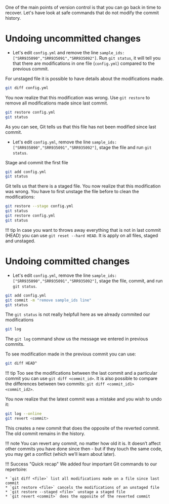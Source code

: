One of the main points of version control is that you can go back in time to recover.
Let's have look at safe commands that do not modify the commit history.

# Undoing uncommitted changes 
* Let's edit `config.yml` and remove the line 
`sample_ids: ["SRR935090","SRR935091","SRR935092"]`. Run `git status`, it will tell you 
that there are modifications in one file (`config.yml`) compared to the previous commit.

For unstaged file it is possible to have details about the modifications made.
```bash
git diff config.yml
```

You now realize that this modification was wrong. Use `git restore` to remove all 
modifications made since last commit.
```bash
git restore config.yml
git status
```
As you can see, Git tells us that this file has not been modified since last commit.

* Let's edit `config.yml`, remove the line 
`sample_ids: ["SRR935090","SRR935091","SRR935092"]`, stage the file and run `git status`. 

Stage and commit the first file 
```bash
git add config.yml
git status
```

Git tells us that there is a staged file. You now realize that this modification was 
wrong. You have to first unstage the file before to clean the modifications:

```bash
git restore --stage config.yml
git status
git restore config.yml
git status
```

!!! tip
    In case you want to throws away everything that is not in last commit (HEAD) you can
    use `git reset --hard HEAD`. It is apply on all files, staged and unstaged. 

# Undoing committed changes 

* Let's edit `config.yml`, remove the line 
`sample_ids: ["SRR935090","SRR935091","SRR935092"]`, stage the file, commit, and run 
`git status`. 
```bash
git add config.yml
git commit -m "remove sample_ids line"
git status
```

The `git status` is not really helpfull here as we already commited our modifications 
```bash
git log
```

The `git log` command show us the message we entered in previous commits.

To see modification made in the previous commit you can use:
```bash
git diff HEAD^
```

!!! tip
    Too see the modifications between the last commit and a particular commit you can use 
    `git diff <commit_id>`. It is also possible to compare the differences between two commits:
    `git diff <commit_id1> <commit_id2>`.

You now realize that the latest commit was a mistake and you wish to undo it:
```bash
git log --online
git revert <commit>
```

This creates a new commit that does the opposite of the reverted commit. The old commit remains in the history.

!!! note 
    You can revert any commit, no matter how old it is. It doesn’t affect other commits you have done since then - but if they touch the same code, you may get a conflict (which we’ll learn about later).

!!! Success "Quick recap"
    We added four important Git commands to our repertoire:
    
    * `git diff <file>` list all modifications made on a file since last commit
    * `git restore <file>` cancels the modifications of an unstaged file
    * `git restore --staged <file>` unstage a staged file
    * `git revert <commit>` does the opposite of the reverted commit


